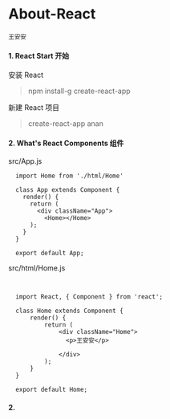 # About-React

`王安安`

#### 1. React Start 开始

安装 React
> npm install-g create-react-app

新建 React 项目
> create-react-app anan

#### 2. What's React Components  组件

src/App.js
```
  import Home from './html/Home'

  class App extends Component {
    render() {
      return (
        <div className="App">
          <Home></Home>
      );
    }
  }

  export default App;

```

src/html/Home.js
```


  import React, { Component } from 'react';

  class Home extends Component {
      render() {
          return (
              <div className="Home">
                <p>王安安</p>

              </div>
          );
      }
  }

  export default Home;
```

#### 2. 
